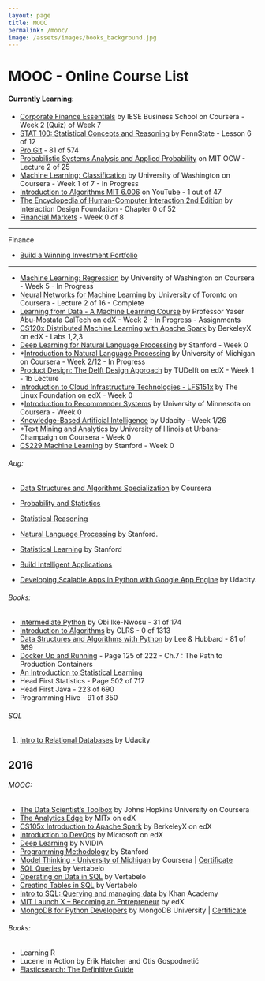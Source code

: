 ```yaml
---
layout: page
title: MOOC
permalink: /mooc/
image: /assets/images/books_background.jpg
---
```


# MOOC - Online Course List

#### Currently Learning: 

- [Corporate Finance Essentials](https://www.coursera.org/learn/corporate-finance-essentials) by IESE Business School on Coursera - Week 2 (Quiz) of Week 7
- [STAT 100: Statistical Concepts and Reasoning](https://onlinecourses.science.psu.edu/stat100/) by PennState - Lesson 6 of 12
- [Pro Git](https://git-scm.com/book/en/v2) - 81 of 574
- [Probabilistic Systems Analysis and Applied Probability](https://ocw.mit.edu/courses/electrical-engineering-and-computer-science/6-041sc-probabilistic-systems-analysis-and-applied-probability-fall-2013/index.htm) on MIT OCW - Lecture 2 of 25
- [Machine Learning: Classification](https://www.coursera.org/learn/ml-classification) by University of Washington on Coursera - Week 1 of 7 - In Progress
- [Introduction to Algorithms MIT 6.006](https://www.youtube.com/playlist?list=PLUl4u3cNGP61Oq3tWYp6V_F-5jb5L2iHb) on YouTube - 1 out of 47
- [The Encyclopedia of Human-Computer Interaction 2nd Edition](https://www.interaction-design.org/literature/book/the-encyclopedia-of-human-computer-interaction-2nd-ed) by Interaction Design Foundation - Chapter 0 of 52
- [Financial Markets](https://www.coursera.org/learn/financial-markets) - Week 0 of 8


---------------------------------------------------------------------------------------------------------------------------------------
Finance

- [Build a Winning Investment Portfolio](https://www.coursera.org/specializations/investment-portolio-management)

---------------------------------------------------------------------------------------------------------------------------------------

- [Machine Learning: Regression](https://www.coursera.org/learn/ml-regression) by University of Washington on Coursera - Week 5 - In Progress
- [Neural Networks for Machine Learning](https://www.coursera.org/learn/neural-networks) by University of Toronto on Coursera - Lecture 2 of 16 - Complete
- [Learning from Data - A Machine Learning Course](http://work.caltech.edu/telecourse.html#lectures) by Professor Yaser Abu-Mostafa CalTech on edX - Week 2 - In Progress - Assignments
- [CS120x Distributed Machine Learning with Apache Spark](https://courses.edx.org/courses/course-v1:BerkeleyX+CS120x+2T2016) by BerkeleyX on edX - Labs 1,2,3
- [Deep Learning for Natural Language Processing](http://cs224d.stanford.edu/index.html) by Stanford - Week 0
- *[Introduction to Natural Language Processing](https://www.coursera.org/learn/natural-language-processing) by University of Michigan on Coursera - Week 2/12 - In Progress
- [Product Design: The Delft Design Approach](https://www.edx.org/course/product-design-delft-design-approach-delftx-dda691x-0) by TUDelft on edX - Week 1 - 1b Lecture
- [Introduction to Cloud Infrastructure Technologies - LFS151x](https://www.edx.org/course/introduction-cloud-infrastructure-linuxfoundationx-lfs151-x#!) by The Linux Foundation on edX - Week 0
- *[Introduction to Recommender Systems](https://www.coursera.org/learn/recommender-systems) by University of Minnesota on Coursera - Week 0
- [Knowledge-Based Artificial Intelligence](https://www.udacity.com/course/knowledge-based-ai-cognitive-systems--ud409) by Udacity - Week 1/26
- *[Text Mining and Analytics](https://www.coursera.org/specializations/data-mining) by University of Illinois at Urbana-Champaign on Coursera - Week 0
- [CS229 Machine Learning](http://cs229.stanford.edu/materials.html) by Stanford - Week 0


###### Aug:

- [Data Structures and Algorithms Specialization](https://www.coursera.org/specializations/data-structures-algorithms) by Coursera
- [Probability and Statistics](https://lagunita.stanford.edu/courses/OLI/ProbStat/Open/about)
- [Statistical Reasoning](https://lagunita.stanford.edu/courses/OLI/StatReasoning/Open/about)
- [Natural Language Processing](https://www.coursera.org/course/nlp) by Stanford.
- [Statistical Learning](https://lagunita.stanford.edu/courses/HumanitiesSciences/StatLearning/Winter2016/about) by Stanford
- [Build Intelligent Applications](https://www.coursera.org/specializations/machine-learning)

- [Developing Scalable Apps in Python with Google App Engine](https://www.udacity.com/course/developing-scalable-apps-in-python--ud858) by Udacity.

###### Books:


- [Intermediate Python](https://leanpub.com/intermediatepython) by Obi Ike-Nwosu - 31 of 174
- [Introduction to Algorithms](https://mitpress.mit.edu/books/introduction-algorithms) by CLRS - 0 of 1313
- [Data Structures and Algorithms with Python]() by Lee & Hubbard - 81 of 369
- [Docker Up and Running](http://shop.oreilly.com/product/0636920036142.do) - Page 125 of 222 - Ch.7 : The Path to Production Containers
- [An Introduction to Statistical Learning](http://www-bcf.usc.edu/~gareth/ISL/)
- Head First Statistics - Page 502 of 717
- Head First Java - 223 of 690
- Programming Hive - 91 of 350


###### SQL
1. [Intro to Relational Databases](https://www.udacity.com/course/intro-to-relational-databases--ud197) by Udacity

## 2016

###### MOOC:

- [The Data Scientist’s Toolbox](https://www.coursera.org/learn/data-scientists-tools) by Johns Hopkins University on Coursera
- [The Analytics Edge](https://www.edx.org/course/analytics-edge-mitx-15-071x-2) by MITx on edX
- [CS105x Introduction to Apache Spark](https://courses.edx.org/courses/course-v1:BerkeleyX+CS105x+1T2016) by BerkeleyX on edX
- [Introduction to DevOps](https://www.edx.org/course/introduction-devops-microsoft-dev212x) by Microsoft on edX
- [Deep Learning](https://developer.nvidia.com/deep-learning-courses) by NVIDIA
- [Programming Methodology](https://see.stanford.edu/Course/CS106A) by Stanford
- [Model Thinking - University of Michigan](https://www.coursera.org/learn/model-thinking) by Coursera | [Certificate](https://github.com/KartikKannapur/kartikkannapur.github.io/blob/master/mooc_certificates/Model_Thinking_Coursera_Michigan.png)
- [SQL Queries](https://academy.vertabelo.com/course/sql-queries) by Vertabelo
- [Operating on Data in SQL](https://academy.vertabelo.com/course/operating-on-data-in-sql) by Vertabelo
- [Creating Tables in SQL](https://academy.vertabelo.com/course/creating-tables-in-sql) by Vertabelo
- [Intro to SQL: Querying and managing data](https://www.khanacademy.org/computing/computer-programming/sql) by Khan Academy
- [MIT Launch X – Becoming an Entrepreneur](https://www.edx.org/course/becoming-entrepreneur-mitx-launch-x) by edX
- [MongoDB for Python Developers](https://university.mongodb.com/courses/M101P/about) by MongoDB University | [Certificate](https://github.com/KartikKannapur/kartikkannapur.github.io/blob/master/mooc_certificates/MongoDB_M101P_Certificate.pdf)


###### Books:
- Learning R
- Lucene in Action by Erik Hatcher and Otis Gospodnetić
- [Elasticsearch: The Definitive Guide](https://www.elastic.co/guide/en/elasticsearch/guide/current/index.html)
